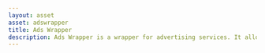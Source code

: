 ```yaml
---
layout: asset
asset: adswrapper
title: Ads Wrapper
description: Ads Wrapper is a wrapper for advertising services. It allows you to use one interface for different services and show ads from different sources. Supports various services: Admob, Unity Ads, Poki, Yandex, Vk Bridge, Applovin Max
---
```

